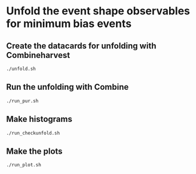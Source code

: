 # Unfold the event shape observables for minimum bias events
## Create the datacards for unfolding with Combineharvest
```
./unfold.sh
```
## Run the unfolding with Combine
```
./run_pur.sh
```
## Make histograms
```
./run_checkunfold.sh
```
## Make the plots
```
./run_plot.sh
```


